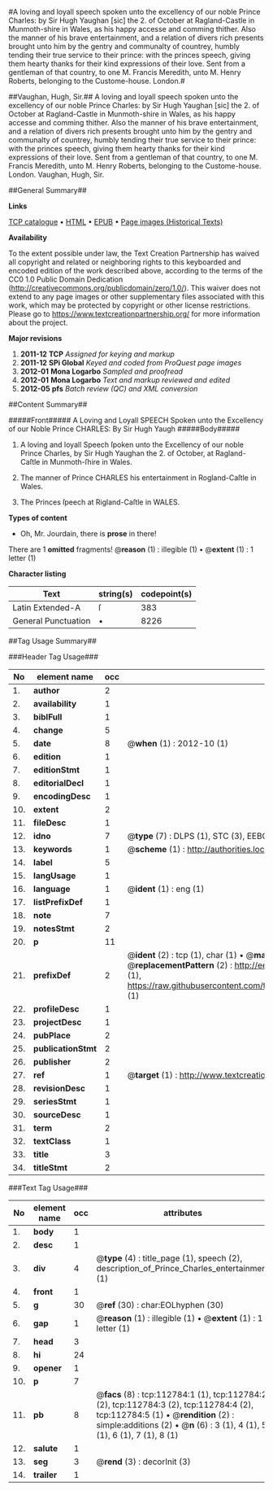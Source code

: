 #A loving and loyall speech spoken unto the excellency of our noble Prince Charles: by Sir Hugh Yaughan [sic] the 2. of October at Ragland-Castle in Munmoth-shire in Wales, as his happy accesse and comming thither. Also the manner of his brave entertainment, and a relation of divers rich presents brought unto him by the gentry and communalty of countrey, humbly tending their true service to their prince: with the princes speech, giving them hearty thanks for their kind expressions of their love. Sent from a gentleman of that country, to one M. Francis Meredith, unto M. Henry Roberts, belonging to the Custome-house. London.#

##Vaughan, Hugh, Sir.##
A loving and loyall speech spoken unto the excellency of our noble Prince Charles: by Sir Hugh Yaughan [sic] the 2. of October at Ragland-Castle in Munmoth-shire in Wales, as his happy accesse and comming thither. Also the manner of his brave entertainment, and a relation of divers rich presents brought unto him by the gentry and communalty of countrey, humbly tending their true service to their prince: with the princes speech, giving them hearty thanks for their kind expressions of their love. Sent from a gentleman of that country, to one M. Francis Meredith, unto M. Henry Roberts, belonging to the Custome-house. London.
Vaughan, Hugh, Sir.

##General Summary##

**Links**

[TCP catalogue](http://www.ota.ox.ac.uk/tcp/)  • 
[HTML](http://tei.it.ox.ac.uk/tcp/Texts-HTML/free/A95/A95828.html)  • 
[EPUB](http://tei.it.ox.ac.uk/tcp/Texts-EPUB/free/A95/A95828.epub) • 
[Page images (Historical Texts)](https://historicaltexts.jisc.ac.uk/eebo-99860659e)

**Availability**

To the extent possible under law, the Text Creation Partnership has waived all copyright and related or neighboring rights to this keyboarded and encoded edition of the work described above, according to the terms of the CC0 1.0 Public Domain Dedication (http://creativecommons.org/publicdomain/zero/1.0/). This waiver does not extend to any page images or other supplementary files associated with this work, which may be protected by copyright or other license restrictions. Please go to https://www.textcreationpartnership.org/ for more information about the project.

**Major revisions**

1. __2011-12__ __TCP__ *Assigned for keying and markup*
1. __2011-12__ __SPi Global__ *Keyed and coded from ProQuest page images*
1. __2012-01__ __Mona Logarbo__ *Sampled and proofread*
1. __2012-01__ __Mona Logarbo__ *Text and markup reviewed and edited*
1. __2012-05__ __pfs__ *Batch review (QC) and XML conversion*

##Content Summary##

#####Front#####
A Loving and Loyall SPEECH Spoken unto the Excellency of our Noble Prince CHARLES: By Sir Hugh Yaugh
#####Body#####

1. A loving and loyall Speech ſpoken unto the Excellency of our noble Prince Charles, by Sir Hugh Yaughan the 2. of October, at Ragland-Caſtle in Munmoth-ſhire in Wales.

1. The manner of Prince CHARLES his entertainment in Rogland-Caſtle in Wales.

1. The Princes ſpeech at Rigland-Caſtle in WALES.

**Types of content**

  * Oh, Mr. Jourdain, there is **prose** in there!

There are 1 **omitted** fragments! 
 @__reason__ (1) : illegible (1)  •  @__extent__ (1) : 1 letter (1)

**Character listing**


|Text|string(s)|codepoint(s)|
|---|---|---|
|Latin Extended-A|ſ|383|
|General Punctuation|•|8226|

##Tag Usage Summary##

###Header Tag Usage###

|No|element name|occ|attributes|
|---|---|---|---|
|1.|__author__|2||
|2.|__availability__|1||
|3.|__biblFull__|1||
|4.|__change__|5||
|5.|__date__|8| @__when__ (1) : 2012-10 (1)|
|6.|__edition__|1||
|7.|__editionStmt__|1||
|8.|__editorialDecl__|1||
|9.|__encodingDesc__|1||
|10.|__extent__|2||
|11.|__fileDesc__|1||
|12.|__idno__|7| @__type__ (7) : DLPS (1), STC (3), EEBO-CITATION (1), PROQUEST (1), VID (1)|
|13.|__keywords__|1| @__scheme__ (1) : http://authorities.loc.gov/ (1)|
|14.|__label__|5||
|15.|__langUsage__|1||
|16.|__language__|1| @__ident__ (1) : eng (1)|
|17.|__listPrefixDef__|1||
|18.|__note__|7||
|19.|__notesStmt__|2||
|20.|__p__|11||
|21.|__prefixDef__|2| @__ident__ (2) : tcp (1), char (1)  •  @__matchPattern__ (2) : ([0-9\-]+):([0-9IVX]+) (1), (.+) (1)  •  @__replacementPattern__ (2) : http://eebo.chadwyck.com/downloadtiff?vid=$1&page=$2 (1), https://raw.githubusercontent.com/textcreationpartnership/Texts/master/tcpchars.xml#$1 (1)|
|22.|__profileDesc__|1||
|23.|__projectDesc__|1||
|24.|__pubPlace__|2||
|25.|__publicationStmt__|2||
|26.|__publisher__|2||
|27.|__ref__|1| @__target__ (1) : http://www.textcreationpartnership.org/docs/. (1)|
|28.|__revisionDesc__|1||
|29.|__seriesStmt__|1||
|30.|__sourceDesc__|1||
|31.|__term__|2||
|32.|__textClass__|1||
|33.|__title__|3||
|34.|__titleStmt__|2||


###Text Tag Usage###

|No|element name|occ|attributes|
|---|---|---|---|
|1.|__body__|1||
|2.|__desc__|1||
|3.|__div__|4| @__type__ (4) : title_page (1), speech (2), description_of_Prince_Charles_entertainment (1)|
|4.|__front__|1||
|5.|__g__|30| @__ref__ (30) : char:EOLhyphen (30)|
|6.|__gap__|1| @__reason__ (1) : illegible (1)  •  @__extent__ (1) : 1 letter (1)|
|7.|__head__|3||
|8.|__hi__|24||
|9.|__opener__|1||
|10.|__p__|7||
|11.|__pb__|8| @__facs__ (8) : tcp:112784:1 (1), tcp:112784:2 (2), tcp:112784:3 (2), tcp:112784:4 (2), tcp:112784:5 (1)  •  @__rendition__ (2) : simple:additions (2)  •  @__n__ (6) : 3 (1), 4 (1), 5 (1), 6 (1), 7 (1), 8 (1)|
|12.|__salute__|1||
|13.|__seg__|3| @__rend__ (3) : decorInit (3)|
|14.|__trailer__|1||
